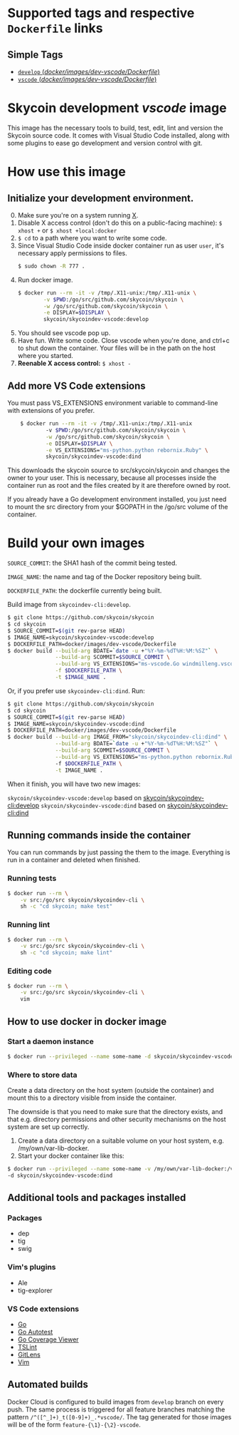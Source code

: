 # Supported tags and respective `Dockerfile` links

## Simple Tags

-	[`develop` (*docker/images/dev-vscode/Dockerfile*)](https://github.com/skycoin/skycoin/tree/develop/docker/images/dev-vscode/Dockerfile)
-	[`vscode` (*docker/images/dev-vscode/Dockerfile*)](https://github.com/skycoin/skycoin/tree/develop/docker/images/dev-vscode/Dockerfile)

# Skycoin development *vscode* image

This image has the necessary tools to build, test, edit, lint and version the Skycoin
source code. It comes with Visual Studio Code installed, along with some plugins
to ease go development and version control with git.

# How use this image

## Initialize your development environment.

0. Make sure you're on a system running [X](https://en.wikipedia.org/wiki/X_Window_System).
1. Disable X access control (don't do this on a public-facing machine): `$ xhost +` or `$ xhost +local:docker`
2. `$ cd` to a path where you want to write some code.
3. Since Visual Studio Code inside docker container run as user `user`, it's necessary apply permissions to files.
    ```sh
    $ sudo chown -R 777 .
    ```
4. Run docker image.
    ```sh
    $ docker run --rm -it -v /tmp/.X11-unix:/tmp/.X11-unix \
            -v $PWD:/go/src/github.com/skycoin/skycoin \
            -w /go/src/github.com/skycoin/skycoin \
            -e DISPLAY=$DISPLAY \
            skycoin/skycoindev-vscode:develop
    ```
5. You should see vscode pop up.
6. Have fun. Write some code. Close vscode when you're done, and ctrl+c to shut down the container. Your files will be in the path on the host where you started.
7. __Reenable X access control:__ `$ xhost -`

## Add more VS Code extensions

You must pass VS_EXTENSIONS environment variable to command-line with extensions of you prefer.

```sh
    $ docker run --rm -it -v /tmp/.X11-unix:/tmp/.X11-unix 
            -v $PWD:/go/src/github.com/skycoin/skycoin \
            -w /go/src/github.com/skycoin/skycoin \
            -e DISPLAY=$DISPLAY \
            -e VS_EXTENSIONS="ms-python.python rebornix.Ruby" \
            skycoin/skycoindev-vscode:dind
```

This downloads the skycoin source to src/skycoin/skycoin and changes the owner
to your user. This is necessary, because all processes inside the container run
as root and the files created by it are therefore owned by root.

If you already have a Go development environment installed, you just need to
mount the src directory from your $GOPATH in the /go/src volume of the
container.

# Build your own images

`SOURCE_COMMIT`: the SHA1 hash of the commit being tested.

`IMAGE_NAME`: the name and tag of the Docker repository being built.

`DOCKERFILE_PATH`: the dockerfile currently being built.

Build image from `skycoindev-cli:develop`.

```sh
$ git clone https://github.com/skycoin/skycoin
$ cd skycoin
$ SOURCE_COMMIT=$(git rev-parse HEAD)
$ IMAGE_NAME=skycoin/skycoindev-vscode:develop
$ DOCKERFILE_PATH=docker/images/dev-vscode/Dockerfile
$ docker build --build-arg BDATE=`date -u +"%Y-%m-%dT%H:%M:%SZ"` \
               --build-arg SCOMMIT=$SOURCE_COMMIT \
               --build-arg VS_EXTENSIONS="ms-vscode.Go windmilleng.vscode-go-autotest defaltd.go-coverage-viewer" \
               -f $DOCKERFILE_PATH \
               -t $IMAGE_NAME .
```

Or, if you prefer use `skycoindev-cli:dind`. Run:

```sh
$ git clone https://github.com/skycoin/skycoin
$ cd skycoin
$ SOURCE_COMMIT=$(git rev-parse HEAD)
$ IMAGE_NAME=skycoin/skycoindev-vscode:dind
$ DOCKERFILE_PATH=docker/images/dev-vscode/Dockerfile
$ docker build --build-arg IMAGE_FROM="skycoin/skycoindev-cli:dind" \
               --build-arg BDATE=`date -u +"%Y-%m-%dT%H:%M:%SZ"` \
               --build-arg SCOMMIT=$SOURCE_COMMIT \
               --build-arg VS_EXTENSIONS="ms-python.python rebornix.Ruby"
               -f $DOCKERFILE_PATH \
               -t IMAGE_NAME .
```

When it finish, you will have two new images:

`skycoin/skycoindev-vscode:develop` based on [skycoin/skycoindev-cli:develop](skycoin/docker/images/dev-cli) 
`skycoin/skycoindev-vscode:dind` based on [skycoin/skycoindev-cli:dind](skycoin/docker/images/dev-docker)

## Running commands inside the container

You can run commands by just passing the them to the image.  Everything is run
in a container and deleted when finished.

### Running tests

```sh
$ docker run --rm \
    -v src:/go/src skycoin/skycoindev-cli \
    sh -c "cd skycoin; make test"
```

### Running lint

```sh
$ docker run --rm \
    -v src:/go/src skycoin/skycoindev-cli \
    sh -c "cd skycoin; make lint"
```

### Editing code

```sh
$ docker run --rm \
    -v src:/go/src skycoin/skycoindev-cli \
    vim
```

## How to use docker in docker image

### Start a daemon instance

```sh
$ docker run --privileged --name some-name -d skycoin/skycoindev-vscode:dind
```

### Where to store data

Create a data directory on the host system (outside the container) and mount this to a directory visible from inside the container.

The downside is that you need to make sure that the directory exists, and that e.g. directory permissions and other security mechanisms on the host system are set up correctly.

1. Create a data directory on a suitable volume on your host system, e.g. /my/own/var-lib-docker.
2. Start your docker container like this:

```sh
$ docker run --privileged --name some-name -v /my/own/var-lib-docker:/var/lib/docker \ 
-d skycoin/skycoindev-vscode:dind
```

## Additional tools and packages installed

### Packages

- dep
- tig
- swig

### Vim's plugins

- Ale
- tig-explorer

### VS Code extensions

- [Go](https://marketplace.visualstudio.com/items?itemName=ms-vscode.Go)
- [Go Autotest](https://marketplace.visualstudio.com/items?itemName=windmilleng.vscode-go-autotest)
- [Go Coverage Viewer](https://marketplace.visualstudio.com/items?itemName=defaltd.go-coverage-viewer)
- [TSLint](https://marketplace.visualstudio.com/items?itemName=eg2.tslint)
- [GitLens](https://marketplace.visualstudio.com/items?itemName=eamodio.gitlens)
- [Vim](https://marketplace.visualstudio.com/items?itemName=vscodevim.vim)

## Automated builds

Docker Cloud is configured to build images from `develop` branch on every push.
The same process is triggered for all feature branches matching the pattern
`/^([^_]+)_t([0-9]+)_.*vscode/`. The tag generated for those images will be of the form
`feature-{\1}-{\2}-vscode`.

